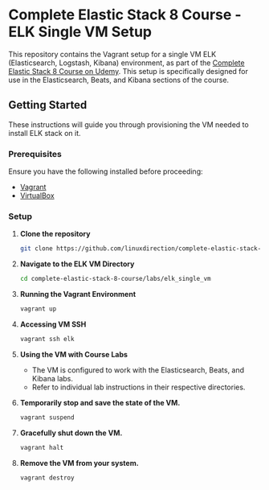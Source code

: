 # Complete Elastic Stack 8 Course - ELK Single VM Setup

This repository contains the Vagrant setup for a single VM ELK (Elasticsearch, Logstash, Kibana) environment, as part of the [Complete Elastic Stack 8 Course on Udemy](https://www.udemy.com/course/complete-elastic-stack-8-course-hands-on-project-included/?referralCode=420F74098C59B4530869). This setup is specifically designed for use in the Elasticsearch, Beats, and Kibana sections of the course.

## Getting Started

These instructions will guide you through provisioning the VM needed
to install ELK stack on it.

### Prerequisites

Ensure you have the following installed before proceeding:
- [Vagrant](https://www.vagrantup.com/downloads.html)
- [VirtualBox](https://www.virtualbox.org/wiki/Downloads)

### Setup

1. **Clone the repository**
   ```bash
   git clone https://github.com/linuxdirection/complete-elastic-stack-8-course.git
   ```

2. **Navigate to the ELK VM Directory**
   ```bash
   cd complete-elastic-stack-8-course/labs/elk_single_vm
   ```

3. **Running the Vagrant Environment**
   ```bash
   vagrant up
   ```

4. **Accessing VM SSH**
   ```bash
   vagrant ssh elk
   ```

5. **Using the VM with Course Labs**
   - The VM is configured to work with the Elasticsearch, Beats, and Kibana labs.
   - Refer to individual lab instructions in their respective directories.

4. **Temporarily stop and save the state of the VM.**
   ```bash
   vagrant suspend
   ```

5. **Gracefully shut down the VM.**
   ```bash
   vagrant halt
   ```

6. **Remove the VM from your system.**
   ```bash
   vagrant destroy
   ```



